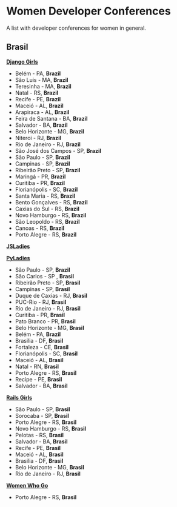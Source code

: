 # Women Developer Conferences

A list with developer conferences for women in general.

## Brasil

[**Django Girls**](https://djangogirls.org/)

- Belém - PA, **Brazil**
- São Luis - MA, **Brazil**
- Teresinha - MA, **Brazil**
- Natal - RS, **Brazil**
- Recife - PE, **Brazil**
- Maceió - AL, **Brazil**
- Arapiraca - AL, **Brazil**
- Feira de Santana - BA, **Brazil**
- Salvador - BA, **Brazil**
- Belo Horizonte - MG, **Brazil**
- Niteroi - RJ, **Brazil**
- Rio de Janeiro - RJ, **Brazil**
- São José dos Campos - SP, **Brazil**
- São Paulo - SP, **Brazil**
- Campinas - SP, **Brazil**
- Ribeirão Preto - SP, **Brazil**
- Maringá - PR, **Brazil**
- Curitiba - PR, **Brazil**
- Florianópolis - SC, **Brazil**
- Santa Maria - RS, **Brazil**
- Bento Gonçalves - RS, **Brazil**
- Caxias do Sul - RS, **Brazil**
- Novo Hamburgo - RS, **Brazil**
- São Leopoldo - RS, **Brazil**
- Canoas - RS, **Brazil**
- Porto Alegre - RS, **Brazil**


[**JSLadies**](https://www.facebook.com/jsladiesbr/)


[**PyLadies**](http://brasil.pyladies.com/)   
- São Paulo - SP, **Brazil**
- São Carlos - SP , **Brasil**
- Ribeirão Preto - SP, **Brasil**
- Campinas - SP, **Brasil**
- Duque de Caxias - RJ, **Brasil**
- PUC-Rio - RJ, **Brasil**
- Rio de Janeiro - RJ, **Brasil**
- Curitiba - PR, **Brasil**
- Pato Branco - PR, **Brasil**
- Belo Horizonte - MG, **Brasil**
- Belém - PA, **Brazil**
- Brasilia - DF, **Brasil**
- Fortaleza - CE, **Brasil**
- Florianópolis - SC, **Brasil**
- Maceió - AL, **Brasil**
- Natal - RN, **Brasil**
- Porto Alegre - RS, **Brasil**
- Recipe - PE, **Brasil**
- Salvador - BA, **Brasil**


[**Rails Girls**](http://railsgirls.com/)
- São Paulo - SP, **Brasil**
- Sorocaba - SP, **Brasil**
- Porto Alegre - RS, **Brasil**
- Novo Hamburgo - RS, **Brasil**
- Pelotas - RS, **Brasil**
- Salvador - BA, **Brasil**
- Recife - PE, **Brasil**
- Maceió - AL, **Brasil**
- Brasilia - DF, **Brasil**
- Belo Horizonte - MG, **Brasil**
- Rio de Janeiro - RJ, **Brasil**


[**Women Who Go**](https://www.facebook.com/WomenWhoGoBrasil/)
- Porto Alegre - RS, **Brasil**


